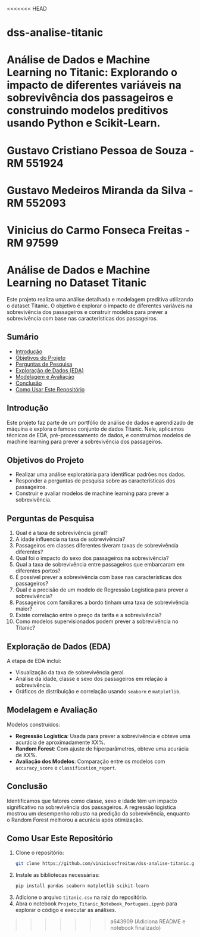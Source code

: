 <<<<<<< HEAD
# dss-analise-titanic
Análise de Dados e Machine Learning no Titanic: Explorando o impacto de diferentes variáveis na sobrevivência dos passageiros e construindo modelos preditivos usando Python e Scikit-Learn.
=======
# Gustavo Cristiano Pessoa de Souza - RM 551924
# Gustavo Medeiros Miranda da Silva - RM 552093
# Vinicius do Carmo Fonseca Freitas - RM 97599

# Análise de Dados e Machine Learning no Dataset Titanic

Este projeto realiza uma análise detalhada e modelagem preditiva utilizando o dataset Titanic. O objetivo é explorar o impacto de diferentes variáveis na sobrevivência dos passageiros e construir modelos para prever a sobrevivência com base nas características dos passageiros.

## Sumário
- [Introdução](#introdução)
- [Objetivos do Projeto](#objetivos-do-projeto)
- [Perguntas de Pesquisa](#perguntas-de-pesquisa)
- [Exploração de Dados (EDA)](#exploração-de-dados-eda)
- [Modelagem e Avaliação](#modelagem-e-avaliação)
- [Conclusão](#conclusão)
- [Como Usar Este Repositório](#como-usar-este-repositório)

## Introdução
Este projeto faz parte de um portfólio de análise de dados e aprendizado de máquina e explora o famoso conjunto de dados Titanic. Nele, aplicamos técnicas de EDA, pré-processamento de dados, e construímos modelos de machine learning para prever a sobrevivência dos passageiros.

## Objetivos do Projeto
- Realizar uma análise exploratória para identificar padrões nos dados.
- Responder a perguntas de pesquisa sobre as características dos passageiros.
- Construir e avaliar modelos de machine learning para prever a sobrevivência.

## Perguntas de Pesquisa
1. Qual é a taxa de sobrevivência geral?
2. A idade influencia na taxa de sobrevivência?
3. Passageiros em classes diferentes tiveram taxas de sobrevivência diferentes?
4. Qual foi o impacto do sexo dos passageiros na sobrevivência?
5. Qual a taxa de sobrevivência entre passageiros que embarcaram em diferentes portos?
6. É possível prever a sobrevivência com base nas características dos passageiros?
7. Qual é a precisão de um modelo de Regressão Logística para prever a sobrevivência?
8. Passageiros com familiares a bordo tinham uma taxa de sobrevivência maior?
9. Existe correlação entre o preço da tarifa e a sobrevivência?
10. Como modelos supervisionados podem prever a sobrevivência no Titanic?

## Exploração de Dados (EDA)
A etapa de EDA inclui:
- Visualização da taxa de sobrevivência geral.
- Análise da idade, classe e sexo dos passageiros em relação à sobrevivência.
- Gráficos de distribuição e correlação usando `seaborn` e `matplotlib`.

## Modelagem e Avaliação
Modelos construídos:
- **Regressão Logística**: Usada para prever a sobrevivência e obteve uma acurácia de aproximadamente XX%.
- **Random Forest**: Com ajuste de hiperparâmetros, obteve uma acurácia de XX%.
- **Avaliação dos Modelos**: Comparação entre os modelos com `accuracy_score` e `classification_report`.

## Conclusão
Identificamos que fatores como classe, sexo e idade têm um impacto significativo na sobrevivência dos passageiros. A regressão logística mostrou um desempenho robusto na predição da sobrevivência, enquanto o Random Forest melhorou a acurácia após otimização.

## Como Usar Este Repositório
1. Clone o repositório:
   ```bash
   git clone https://github.com/viniciuscfreitas/dss-analise-titanic.git
   ```
2. Instale as bibliotecas necessárias:
   ```bash
   pip install pandas seaborn matplotlib scikit-learn
   ```
3. Adicione o arquivo `titanic.csv` na raiz do repositório.
4. Abra o notebook `Projeto_Titanic_Notebook_Portugues.ipynb` para explorar o código e executar as análises.
>>>>>>> a643909 (Adiciona README e notebook finalizado)
